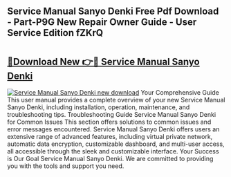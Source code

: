 ## Service Manual Sanyo Denki Free Pdf Download - Part-P9G New Repair Owner Guide - User Service Edition fZKrQ

# <h2><a href="http://bc57640.oget.top/?id=Service+Manual+Sanyo+Denki">🔗Download New 👉🔴 Service Manual Sanyo Denki</a></h2>

[![Service Manual Sanyo Denki new download](https://i.imgur.com/5g1atiW.png)](http://bc57640.oget.top/?id=Service+Manual+Sanyo+Denki)
Your Comprehensive Guide This user manual provides a complete overview of your new Service Manual Sanyo Denki, including installation, operation, maintenance, and troubleshooting tips. Troubleshooting Guide Service Manual Sanyo Denki for Common Issues This section offers solutions to common issues and error messages encountered. Service Manual Sanyo Denki offers users an extensive range of advanced features, including virtual private network, automatic data encryption, customizable dashboard, and multi-user access, all accessible through the sleek and customizable interface. Your Success is Our Goal Service Manual Sanyo Denki. We are committed to providing you with the tools and support you need.
